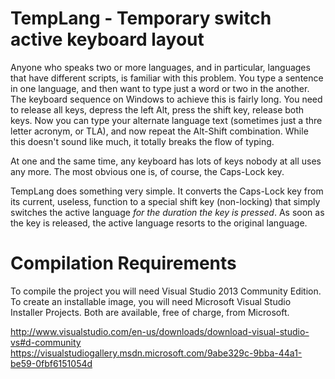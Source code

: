 TempLang - Temporary switch active keyboard layout
==================================================

Anyone who speaks two or more languages, and in particular, languages that have different scripts, is familiar with this
problem. You type a sentence in one language, and then want to type just a word or two in the another. The keyboard
sequence on Windows to achieve this is fairly long. You need to release all keys, depress the left Alt, press the shift
key, release both keys. Now you can type your alternate language text (sometimes just a thre letter acronym, or TLA),
and now repeat the Alt-Shift combination. While this doesn't sound like much, it totally breaks the flow of typing.

At one and the same time, any keyboard has lots of keys nobody at all uses any more. The most obvious one is, of course,
the Caps-Lock key.

TempLang does something very simple. It converts the Caps-Lock key from its current, useless, function to a special shift
key (non-locking) that simply switches the active language _for the duration the key is pressed_. As soon as the key is
released, the active language resorts to the original language.

Compilation Requirements
========================

To compile the project you will need Visual Studio 2013 Community Edition. To create an installable image, you will need
Microsoft Visual Studio Installer Projects. Both are available, free of charge, from Microsoft.

http://www.visualstudio.com/en-us/downloads/download-visual-studio-vs#d-community
https://visualstudiogallery.msdn.microsoft.com/9abe329c-9bba-44a1-be59-0fbf6151054d